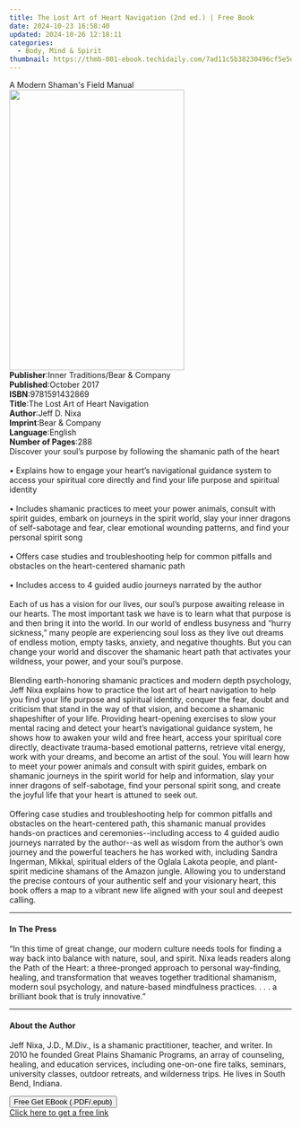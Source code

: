 ```yaml
---
title: The Lost Art of Heart Navigation (2nd ed.) | Free Book
date: 2024-10-23 16:58:40
updated: 2024-10-26 12:18:11
categories:
  - Body, Mind & Spirit
thumbnail: https://thmb-001-ebook.techidaily.com/7ad11c5b38230496cf5e5d8b4de94cc9d9b5c7af4a72397c25d55ea8b6d6d839.jpg
---
```

<main id="book-container">
  <div class="flex flex-col">
    <div class="book-brief flex-1 py-6 px-4 sm:p-6 md:py-10 md:px-8">
      <!-- brief-->
      <div class="book-brief-main">A Modern Shaman's Field Manual</div>
    </div>
    <div
      class="book-meta-info flex-1 grid gap-4 col-start-1 col-end-3 row-start-1 sm:mb-6 sm:grid-cols-4 lg:gap-6 lg:col-start-2 lg:row-end-6 lg:row-span-6 lg:mb-0"
    >
      <div
        class="book-meta-info-left place-content-center mt-4 p-4 text-sm leading-6 col-start-2 col-span-2 dark:text-slate-400"
      >
        <img
          class="w-full h-500 object-cover rounded-lg sm:h-255 sm:col-span-2 lg:col-span-full"
          src="https://img-001-ebook.techidaily.com/0f3af703db8eecf9e494e17510696e8a66174aa5b83fdaddd38a43d8781f4919.jpg"
          alt=""
          width="312"
          height="500"
        />
      </div>
      <div
        class="book-meta-info-right mt-2 col-start-1 row-start-2 col-span-3 self-center"
      >
        <!-- meta data  -->
        <div class="flex flex-col px-4 md:px-8">
          <div class="flex-1">
            <strong>Publisher</strong>:<span class="px-2"
              >Inner Traditions/Bear &amp; Company</span
            >
          </div>
          <div class="flex-1">
            <strong>Published</strong>:<span class="px-2">October 2017</span>
          </div>
          <div class="flex-1">
            <strong>ISBN</strong>:<span class="px-2">9781591432869</span>
          </div>
          <div class="flex-1">
            <strong>Title</strong>:<span class="px-2"
              >The Lost Art of Heart Navigation</span
            >
          </div>
          <div class="flex-1">
            <strong>Author</strong>:<span class="px-2">Jeff D. Nixa</span>
          </div>
          <div class="flex-1">
            <strong>Imprint</strong>:<span class="px-2"
              >Bear &amp; Company</span
            >
          </div>
          <div class="flex-1">
            <strong>Language</strong>:<span class="px-2">English</span>
          </div>
          <div class="flex-1">
            <strong>Number of Pages</strong>:<span class="px-2">288</span>
          </div>
        </div>
      </div>
    </div>
    <div class="book-description flex-1 py-6 px-4 sm:p-6 md:py-10 md:px-8">
      <div class="book-description-main">
        <div accordion-content="" id="description">
          Discover your soul’s purpose by following the shamanic path of the
          heart <br /><br />• Explains how to engage your heart’s navigational
          guidance system to access your spiritual core directly and find your
          life purpose and spiritual identity <br /><br />• Includes shamanic
          practices to meet your power animals, consult with spirit guides,
          embark on journeys in the spirit world, slay your inner dragons of
          self-sabotage and fear, clear emotional wounding patterns, and find
          your personal spirit song <br /><br />• Offers case studies and
          troubleshooting help for common pitfalls and obstacles on the
          heart-centered shamanic path <br /><br />• Includes access to 4 guided
          audio journeys narrated by the author <br /><br />Each of us has a
          vision for our lives, our soul’s purpose awaiting release in our
          hearts. The most important task we have is to learn what that purpose
          is and then bring it into the world. In our world of endless busyness
          and “hurry sickness,” many people are experiencing soul loss as they
          live out dreams of endless motion, empty tasks, anxiety, and negative
          thoughts. But you can change your world and discover the shamanic
          heart path that activates your wildness, your power, and your soul’s
          purpose. <br /><br />Blending earth-honoring shamanic practices and
          modern depth psychology, Jeff Nixa explains how to practice the lost
          art of heart navigation to help you find your life purpose and
          spiritual identity, conquer the fear, doubt and criticism that stand
          in the way of that vision, and become a shamanic shapeshifter of your
          life. Providing heart-opening exercises to slow your mental racing and
          detect your heart’s navigational guidance system, he shows how to
          awaken your wild and free heart, access your spiritual core directly,
          deactivate trauma-based emotional patterns, retrieve vital energy,
          work with your dreams, and become an artist of the soul. You will
          learn how to meet your power animals and consult with spirit guides,
          embark on shamanic journeys in the spirit world for help and
          information, slay your inner dragons of self-sabotage, find your
          personal spirit song, and create the joyful life that your heart is
          attuned to seek out. <br /><br />Offering case studies and
          troubleshooting help for common pitfalls and obstacles on the
          heart-centered path, this shamanic manual provides hands-on practices
          and ceremonies--including access to 4 guided audio journeys narrated
          by the author--as well as wisdom from the author’s own journey and the
          powerful teachers he has worked with, including Sandra Ingerman,
          Mikkal, spiritual elders of the Oglala Lakota people, and plant-spirit
          medicine shamans of the Amazon jungle. Allowing you to understand the
          precise contours of your authentic self and your visionary heart, this
          book offers a map to a vibrant new life aligned with your soul and
          deepest calling.
        </div>
        <div class="accordion-fader"></div>
      </div>
    </div>
    <div class="book-excerpts flex-1 py-6 px-4 sm:p-6 md:py-10 md:px-8">
      <!-- excerpts-->
      <div class="book-excerpts-main">
        <hr />
        <h4 class="placeholder placeholder-heading">
          <span>In The Press</span>
        </h4>
        <p>
          “In this time of great change, our modern culture needs tools for
          finding a way back into balance with nature, soul, and spirit. Nixa
          leads readers along the Path of the Heart: a three-pronged approach to
          personal way-finding, healing, and transformation that weaves together
          traditional shamanism, modern soul psychology, and nature-based
          mindfulness practices. . . . a brilliant book that is truly
          innovative.”
        </p>
      </div>
    </div>
    <div class="book-about-author flex-1 py-6 px-4 sm:p-6 md:py-10 md:px-8">
      <!-- about author-->
      <div class="book-main-author-main">
        <hr />
        <h4 class="placeholder placeholder-heading">
          <span>About the Author</span>
        </h4>
        <p>
          Jeff Nixa, J.D., M.Div., is a shamanic practitioner, teacher, and
          writer. In 2010 he founded Great Plains Shamanic Programs, an array of
          counseling, healing, and education services, including one-on-one fire
          talks, seminars, university classes, outdoor retreats, and wilderness
          trips. He lives in South Bend, Indiana.
        </p>
      </div>
    </div>
    <div class="book-free-get flex-1 py-6 px-4 sm:p-6 md:py-10 md:px-8">
      <button
        id="btn-free-get"
        class="bg-blue-500 hover:bg-blue-700 text-white font-bold py-2 px-4 rounded"
      >
        Free Get EBook (.PDF/.epub)
      </button>
      <div id="countdown-display" class="px-2 text-lg mt-2"></div>
      <a
        id="free-link"
        class="hidden bg-blue-500 hover:bg-blue-700 text-white font-bold py-2 px-4 rounded"
        href="https://www.ebooks.com/en-us/book/95782358/the-lost-art-of-heart-navigation/jeff-d-nixa/"
        target="_blank"
        >Click here to get a free link</a
      >
    </div>
    <script>
      let countdownTime = 0;
      let countdownInterval = null;
      document
        .getElementById('btn-free-get')
        .addEventListener('click', startCountdown);
      function startCountdown() {
        countdownTime = new Date().getTime() + 60000 * 3;
        countdownInterval = setInterval(updateCountdown, 1000);
        document.getElementById('btn-free-get').disabled = true;
        document
          .getElementById('btn-free-get')
          .classList.add('bg-gray-500', 'cursor-not-allowed');
      }
      function updateCountdown() {
        let currentTime = new Date().getTime();
        let timeLeft = countdownTime - currentTime;
        let secondsLeft = Math.floor(timeLeft / 1000);
        document.getElementById('countdown-display').innerHTML =
          `Remaining time: ${secondsLeft} seconds.`;
        if (secondsLeft <= 0) {
          clearInterval(countdownInterval);
          document.getElementById('btn-free-get').classList.add('hidden');
          document.getElementById('free-link').classList.remove('hidden');
          document.getElementById('countdown-display').innerHTML = '';
        }
      }
    </script>
  </div>
</main>
